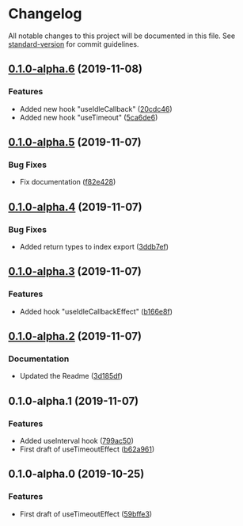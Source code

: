 # Changelog

All notable changes to this project will be documented in this file. See [standard-version](https://github.com/conventional-changelog/standard-version) for commit guidelines.

## [0.1.0-alpha.6](https://github.com/EricLambrecht/react-timing-hooks/compare/v0.1.0-alpha.5...v0.1.0-alpha.6) (2019-11-08)


### Features

* Added new hook "useIdleCallback" ([20cdc46](https://github.com/EricLambrecht/react-timing-hooks/commit/20cdc46ebb104352216abefc22dd0f3685291580))
* Added new hook "useTimeout" ([5ca6de6](https://github.com/EricLambrecht/react-timing-hooks/commit/5ca6de6d617c19b3b9757f5f2381ffb79089d9c5))

## [0.1.0-alpha.5](https://github.com/EricLambrecht/react-timing-hooks/compare/v0.1.0-alpha.4...v0.1.0-alpha.5) (2019-11-07)


### Bug Fixes

* Fix documentation ([f82e428](https://github.com/EricLambrecht/react-timing-hooks/commit/f82e42861df397f400dc17b44e29ae83e8c5b2e5))

## [0.1.0-alpha.4](https://github.com/EricLambrecht/react-timing-hooks/compare/v0.1.0-alpha.3...v0.1.0-alpha.4) (2019-11-07)


### Bug Fixes

* Added return types to index export ([3ddb7ef](https://github.com/EricLambrecht/react-timing-hooks/commit/3ddb7efd41afd0537e5141c964d64c6c39dafbbc))

## [0.1.0-alpha.3](https://github.com/EricLambrecht/react-timing-hooks/compare/v0.1.0-alpha.2...v0.1.0-alpha.3) (2019-11-07)


### Features

* Added hook "useIdleCallbackEffect" ([b166e8f](https://github.com/EricLambrecht/react-timing-hooks/commit/b166e8f28274d9b29d3cbc9d23dadd6fbefa2c56))

## [0.1.0-alpha.2](https://github.com/EricLambrecht/react-timing-hooks/compare/v0.1.0-alpha.1...v0.1.0-alpha.2) (2019-11-07)


### Documentation

* Updated the Readme ([3d185df](https://github.com/EricLambrecht/react-timing-hooks/commit/3d185dfd550e0fc2f256ff44c7d5331162a207f0))

## 0.1.0-alpha.1 (2019-11-07)


### Features

* Added useInterval hook ([799ac50](https://github.com/EricLambrecht/react-timing-hooks/commit/799ac506d3881de6ff2732f2bb998b151e960c5f))
* First draft of useTimeoutEffect ([b62a961](https://github.com/EricLambrecht/react-timing-hooks/commit/b62a96108f641c10191ab6b3146238b236f0b5fe))

## 0.1.0-alpha.0 (2019-10-25)


### Features

* First draft of useTimeoutEffect ([59bffe3](https://github.com/EricLambrecht/react-timing-hooks/commit/59bffe34921039c608010d83ef58c0d8e1a268db))
